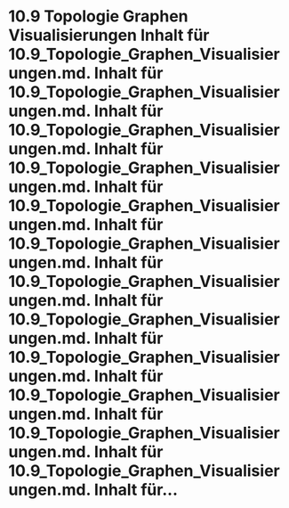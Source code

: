 # 10.9 Topologie Graphen Visualisierungen Inhalt für 10.9_Topologie_Graphen_Visualisierungen.md. Inhalt für 10.9_Topologie_Graphen_Visualisierungen.md. Inhalt für 10.9_Topologie_Graphen_Visualisierungen.md. Inhalt für 10.9_Topologie_Graphen_Visualisierungen.md. Inhalt für 10.9_Topologie_Graphen_Visualisierungen.md. Inhalt für 10.9_Topologie_Graphen_Visualisierungen.md. Inhalt für 10.9_Topologie_Graphen_Visualisierungen.md. Inhalt für 10.9_Topologie_Graphen_Visualisierungen.md. Inhalt für 10.9_Topologie_Graphen_Visualisierungen.md. Inhalt für 10.9_Topologie_Graphen_Visualisierungen.md. Inhalt für 10.9_Topologie_Graphen_Visualisierungen.md. Inhalt für 10.9_Topologie_Graphen_Visualisierungen.md. Inhalt für...